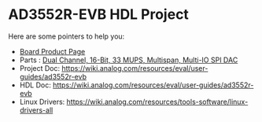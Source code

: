 # AD3552R-EVB HDL Project

Here are some pointers to help you:
  * [Board Product Page](https://www.analog.com/en/products/eval-ad3552r.html)
  * Parts : [Dual Channel, 16-Bit, 33 MUPS, Multispan, Multi-IO SPI DAC ](https://www.analog.com/en/products/ad3552r.html)
  * Project Doc: https://wiki.analog.com/resources/eval/user-guides/ad3552r-evb
  * HDL Doc: https://wiki.analog.com/resources/eval/user-guides/ad3552r-evb
  * Linux Drivers: https://wiki.analog.com/resources/tools-software/linux-drivers-all